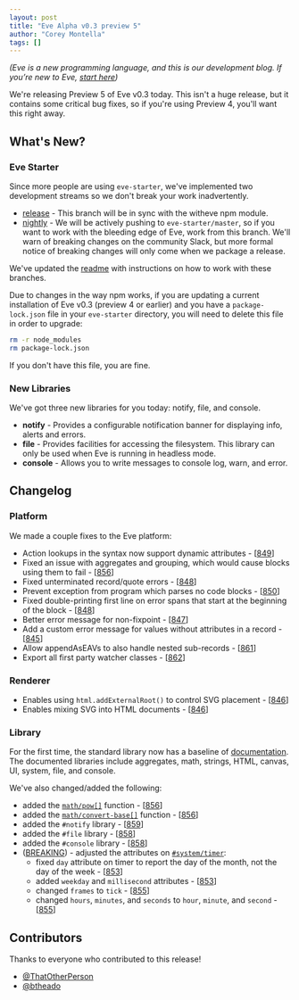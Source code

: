 ```yaml
---
layout: post
title: "Eve Alpha v0.3 preview 5"
author: "Corey Montella"
tags: []
---
```


_(Eve is a new programming language, and this is our development blog. If you’re new to Eve, [start here](http://witheve.com))_

We're releasing Preview 5 of Eve v0.3 today. This isn't a huge release, but it contains some critical bug fixes, so if you're using Preview 4, you'll want this right away.

## What's New?

### Eve Starter

Since more people are using `eve-starter`, we've implemented two development streams so we don't break your work inadvertently.

- [release](https://github.com/witheve/eve-starter/tree/release) - This branch will be in sync with the witheve npm module.
- [nightly](https://github.com/witheve/eve-starter) - We will be actively pushing to `eve-starter/master`, so if you want to work with the bleeding edge of Eve, work from this branch. We'll warn of breaking changes on the community Slack, but more formal notice of breaking changes will only come when we package a release.

We've updated the [readme](https://github.com/witheve/eve-starter) with instructions on how to work with these branches.

Due to changes in the way npm works, if you are updating a current installation of Eve v0.3 (preview 4 or earlier) and you have a `package-lock.json` file in your `eve-starter` directory, you will need to delete this file in order to upgrade:

```sh
rm -r node_modules
rm package-lock.json
```

If you don't have this file, you are fine.

### New Libraries

We've got three new libraries for you today: notify, file, and console.

- **notify** - Provides a configurable notification banner for displaying info, alerts and errors.
- **file** - Provides facilities for accessing the filesystem. This library can only be used when Eve is running in headless mode.
- **console** - Allows you to write messages to console log, warn, and error.

## Changelog

### Platform

We made a couple fixes to the Eve platform:

- Action lookups in the syntax now support dynamic attributes - [[849](https://github.com/witheve/Eve/pull/846)]
- Fixed an issue with aggregates and grouping, which would cause blocks using them to fail - [[856](https://github.com/witheve/Eve/pull/856)]
- Fixed unterminated record/quote errors - [[848](https://github.com/witheve/Eve/pull/848)]
- Prevent exception from program which parses no code blocks - [[850](https://github.com/witheve/Eve/pull/850)]
- Fixed double-printing first line on error spans that start at the beginning of the block - [[848](https://github.com/witheve/Eve/pull/848)]
- Better error message for non-fixpoint - [[847](https://github.com/witheve/Eve/pull/847)]
- Add a custom error message for values without attributes in a record - [[845](https://github.com/witheve/Eve/pull/845)]
- Allow appendAsEAVs to also handle nested sub-records - [[861](https://github.com/witheve/Eve/pull/861)]
- Export all first party watcher classes - [[862](https://github.com/witheve/Eve/pull/862)]

### Renderer

- Enables using `html.addExternalRoot()` to control SVG placement - [[846](https://github.com/witheve/Eve/pull/846)]
- Enables mixing SVG into HTML documents - [[846](https://github.com/witheve/Eve/pull/846)]

### Library

For the first time, the standard library now has a baseline of [documentation](http://docs.witheve.com/v0.3/handbook/libraries/stdlib/). The documented libraries include aggregates, math, strings, HTML, canvas, UI, system, file, and console.

We've also changed/added the following:

- added the [`math/pow[]`](https://github.com/witheve/Eve/blob/master/src/runtime/stdlib.ts#L191) function - [[856](https://github.com/witheve/Eve/pull/856)]
- added the [`math/convert-base[]`](https://github.com/witheve/Eve/blob/master/src/runtime/stdlib.ts#L211) function - [[856](https://github.com/witheve/Eve/pull/856)]
- added the `#notify` library - [[859](https://github.com/witheve/Eve/pull/859)]
- added the `#file` library - [[858](https://github.com/witheve/Eve/pull/858)]
- added the `#console` library - [[858](https://github.com/witheve/Eve/pull/858)]
- ([BREAKING](https://groups.google.com/d/msg/eve-talk/SF_ittD0nU8/Jyy8mL8nAQAJ)) - adjusted the attributes on [`#system/timer`](http://docs-next.witheve.com/v0.3/handbook/libraries/stdlib/#system):
    - fixed `day` attribute on timer to report the day of the month, not the day of the week - [[853](https://github.com/witheve/Eve/pull/853)]
    - added `weekday` and `millisecond` attributes - [[853](https://github.com/witheve/Eve/pull/853)]
    - changed `frames` to `tick` - [[855](https://github.com/witheve/Eve/pull/855)]
    - changed `hours`, `minutes`, and `seconds` to `hour`, `minute`, and `second` - [[855](https://github.com/witheve/Eve/pull/855)]

## Contributors

Thanks to everyone who contributed to this release!

- [@ThatOtherPerson](https://github.com/ThatOtherPerson)
- [@btheado](https://github.com/btheado)

